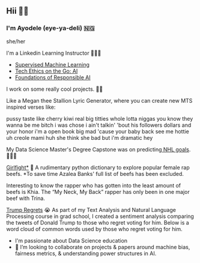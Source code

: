 ## Hii 👋🏾


### I'm Ayodele (eye-ya-deli) 🇳🇬
she/her

I'm a Linkedin Learning Instructor 👩🏾‍🏫
- [Supervised Machine Learning
](https://www.linkedin.com/learning/supervised-learning-essential-training/supervised-machine-learning-and-the-technology-boom?autoplay=true)
- [Tech Ethics on the Go: AI
](https://www.linkedin.com/learning/tech-on-the-go-ethics-in-ai/introduction-to-ethical-ai-16194406?autoplay=true)
- [Foundations of Responsible AI](https://www.linkedin.com/learning/foundations-of-responsible-ai/understanding-responsible-ai?autoplay=true&u=104)


I work on some really cool projects.  💅🏾

Like a Megan thee Stallion Lyric Generator, where you can create new MTS inspired verses like:

pussy taste like cherry kiwi 
real big titties whole lotta niggas you know they wanna be me
bitch i was chose i ain't talkin' 'bout his followers dollars and your honor i'm a open book 
big mad 'cause your baby back see me 
hottie uh creole mami huh she think she bad but i'm dramatic hey

My Data Science Master's Degree Capstone was on predicting[ NHL goals](https://github.com/Ayodeleohh/hockeyGoals). 🏒🥅🚨

[Girlfight*](https://github.com/Ayodeleohh/Girlfight) 🐾 A rudimentary python dictionary to explore popular female rap beefs. 
*To save time Azalea Banks' full list of beefs has been excluded.

Interesting to know the rapper who has gotten into the least amount of beefs is Khia. The “My Neck, My Back” rapper has only been in one major beef with  Trina.

[Trump Regrets](https://github.com/Ayodeleohh/Trump-Regrets) 😭 As part of my Text Analysis and Natural Language Processing course in grad school, I created a sentiment analysis comparing the tweets of Donald Trump to those who regret voting for him. Below is a word cloud of common words used by those who regret voting for him.

- I'm passionate about Data Science education
- 👯 I’m looking to collaborate on projects & papers around machine bias, fairness metrics, & understanding power structures in AI.



